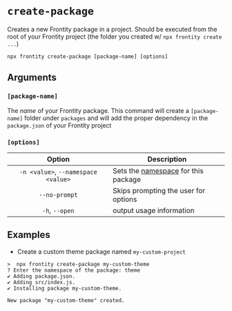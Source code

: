 # `create-package`

Creates a new Frontity package in a project. Should be executed from the root of your Frontity project (the folder you created w/ `npx frontity create ...`)

```shell
npx frontity create-package [package-name] [options]
```

## Arguments

### **`[package-name]`**

The _name_ of your Frontity package. This command will create a `[package-name]` folder under `packages` and will add the proper dependency in the `package.json` of your Frontity project

### **`[options]`**

|     Option      | Description                                     |
| :-------------: | ----------------------------------------------- |
| `-n <value>`, `--namespace <value>`  | Sets the [namespace](https://docs.frontity.org/learning-frontity/namespaces) for this package                 |
| `--no-prompt`  | Skips prompting the user for options          |
| `-h`, `--open`  | output usage information |


## Examples

- Create a custom theme package named `my-custom-project`

```shell
>  npx frontity create-package my-custom-theme
? Enter the namespace of the package: theme
✔ Adding package.json.
✔ Adding src/index.js.
✔ Installing package my-custom-theme.

New package "my-custom-theme" created.
```
